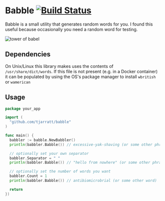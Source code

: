 Babble [![Build Status](https://secure.travis-ci.org/tjarratt/babble.png?branch=master)](http://travis-ci.org/tjarratt/babble)
=========

Babble is a small utility that generates random words for you. I found this useful because occasionally you need a random word for testing.

![tower of babel](http://image.shutterstock.com/display_pic_with_logo/518173/140700250/stock-photo-tower-of-babel-first-variant-raster-variant-140700250.jpg)

Dependencies
------------
On Unix/Linux this library makes uses the contents of `/usr/share/dict/words`. If this file is not present (e.g. in a Docker container) it can be populated by using the OS's package manager to install `wbritish` or `wamerican` 

Usage
-----

```go
package your_app

import (
  "github.com/tjarratt/babble"
)

func main() {
  babbler := babble.NewBabbler()
  println(babbler.Babble()) // excessive-yak-shaving (or some other phrase)

  // optionally set your own separator
  babbler.Separator = " "
  println(babbler.Babble()) // "hello from nowhere" (or some other phrase)

  // optionally set the number of words you want
  babbler.Count = 1
  println(babbler.Babble()) // antibiomicrobrial (or some other word)

  return
})
```
